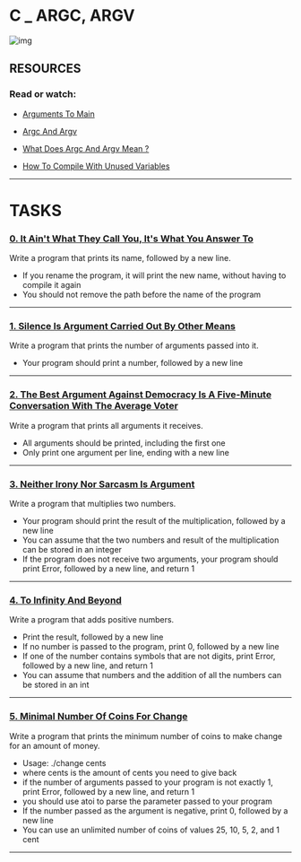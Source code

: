 # C _ ARGC, ARGV

![img](https://techvidvan.com/tutorials/wp-content/uploads/sites/2/2021/07/Command-Line-Arguments-in-C.jpg)

## RESOURCES

### Read or watch:

- [Arguments To Main](https://publications.gbdirect.co.uk//c_book/chapter10/arguments_to_main.html)

- [Argc And Argv](http://crasseux.com/books/ctutorial/argc-and-argv.html)

- [What Does Argc And Argv Mean ?](https://www.youtube.com/watch?v=aP1ijjeZc24)

- [How To Compile With Unused Variables](https://www.google.com/webhp?q=unused+variable+C)

----------------------------

# TASKS

### [0. It Ain't What They Call You, It's What You Answer To](https://github.com/MathieuMorel62/holbertonschool-low_level_programming/blob/master/argc_argv/0-whatsmyname.c)

Write a program that prints its name, followed by a new line.

 - If you rename the program, it will print the new name, without having to compile it again
 - You should not remove the path before the name of the program

---------------------------------

### [1. Silence Is Argument Carried Out By Other Means](https://github.com/MathieuMorel62/holbertonschool-low_level_programming/blob/master/argc_argv/1-args.c)

Write a program that prints the number of arguments passed into it.

 - Your program should print a number, followed by a new line

----------------------------

### [2. The Best Argument Against Democracy Is A Five-Minute Conversation With The Average Voter](https://github.com/MathieuMorel62/holbertonschool-low_level_programming/blob/master/argc_argv/2-args.c)

Write a program that prints all arguments it receives.

 - All arguments should be printed, including the first one
 - Only print one argument per line, ending with a new line

---------------------------

### [3. Neither Irony Nor Sarcasm Is Argument](https://github.com/MathieuMorel62/holbertonschool-low_level_programming/blob/master/argc_argv/3-mul.c)

Write a program that multiplies two numbers.

 - Your program should print the result of the multiplication, followed by a new line
 - You can assume that the two numbers and result of the multiplication can be stored in an integer
 - If the program does not receive two arguments, your program should print Error, followed by a new line, and return 1

-------------------------------

### [4. To Infinity And Beyond](https://github.com/MathieuMorel62/holbertonschool-low_level_programming/blob/master/argc_argv/4-add.c)

Write a program that adds positive numbers.

 - Print the result, followed by a new line
 - If no number is passed to the program, print 0, followed by a new line
 - If one of the number contains symbols that are not digits, print Error, followed by a new line, and return 1
 - You can assume that numbers and the addition of all the numbers can be stored in an int

---------------------------------

### [5. Minimal Number Of Coins For Change](https://github.com/MathieuMorel62/holbertonschool-low_level_programming/blob/master/argc_argv/100-change.c)

Write a program that prints the minimum number of coins to make change for an amount of money.

- Usage: ./change cents
- where cents is the amount of cents you need to give back
- if the number of arguments passed to your program is not exactly 1, print Error, followed by a new line, and return 1
- you should use atoi to parse the parameter passed to your program
- If the number passed as the argument is negative, print 0, followed by a new line
- You can use an unlimited number of coins of values 25, 10, 5, 2, and 1 cent

-----------------------------------
